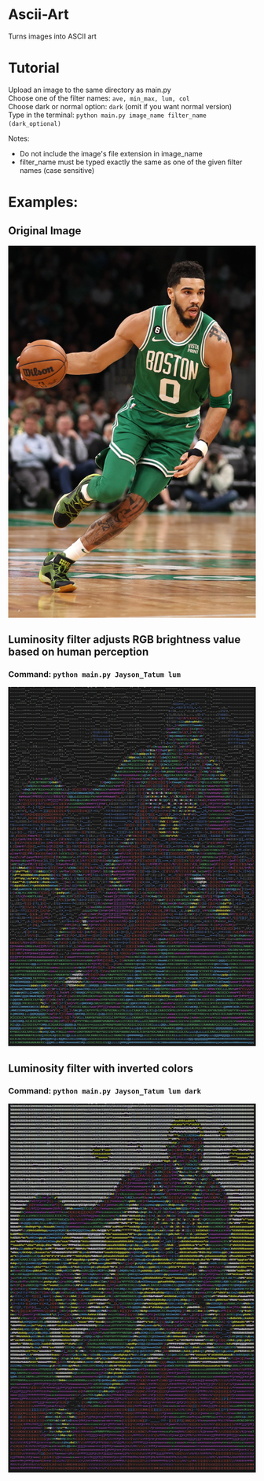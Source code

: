 # Ascii-Art
Turns images into ASCII art

# Tutorial
Upload an image to the same directory as main.py  
Choose one of the filter names: `ave, min_max, lum, col`  
Choose dark or normal option: `dark` (omit if you want normal version)  
Type in the terminal: `python main.py image_name filter_name (dark_optional)`  

Notes:
- Do not include the image's file extension in image_name
- filter_name must be typed exactly the same as one of the given filter names (case sensitive)

# Examples: 

## Original Image
![Jayson Tatum](Jayson_Tatum.jpg)

## Luminosity filter adjusts RGB brightness value based on human perception  
### Command: `python main.py Jayson_Tatum lum`  
![Luminous Jayson Tatum](Lum_Jayson.png)


## Luminosity filter with inverted colors  
### Command: `python main.py Jayson_Tatum lum dark`  
![Dark Luminous Jayson Tatum](Lum_Dark_Jayson.png)